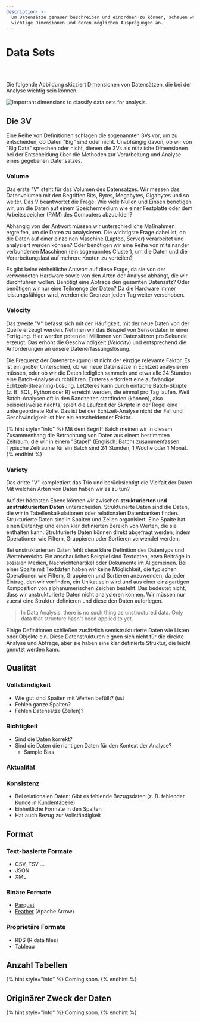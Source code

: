 ```yaml
---
description: >-
  Um Datensätze genauer beschreiben und einordnen zu können, schauen wir uns
  wichtige Dimensionen und deren möglichen Ausprägungen an.
---
```


# Data Sets

<figure><img src="https://winf-hsos.github.io/university-docs/images/tiydy_data_observations.png" alt=""><figcaption></figcaption></figure>

<figure><img src="https://winf-hsos.github.io/university-docs/images/tiydy_data_variables.png" alt=""><figcaption></figcaption></figure>

<figure><img src="https://winf-hsos.github.io/university-docs/images/tiydy_data_values.png" alt=""><figcaption></figcaption></figure>

Die folgende Abbildung skizziert Dimensionen von Datensätzen, die bei der Analyse wichtig sein können.

![Important dimensions to classify data sets for analysis.](<../.gitbook/assets/dataset\_dimensions\_2x (1).png>)

## Die 3V

Eine Reihe von Definitionen schlagen die sogenannten 3Vs vor, um zu entscheiden, ob Daten "Big" sind oder nicht. Unabhängig davon, ob wir von "Big Data" sprechen oder nicht, dienen die 3Vs als nützliche Dimensionen bei der Entscheidung über die Methoden zur Verarbeitung und Analyse eines gegebenen Datensatzes.

### Volume

Das erste "V" steht für das Volumen des Datensatzes. Wir messen das Datenvolumen mit den Begriffen Bits, Bytes, Megabytes, Gigabytes und so weiter. Das V beantwortet die Frage: Wie viele Nullen und Einsen benötigen wir, um die Daten auf einem Speichermedium wie einer Festplatte oder dem Arbeitsspeicher (RAM) des Computers abzubilden?&#x20;

Abhängig von der Antwort müssen wir unterschiedliche Maßnahmen ergreifen, um die Daten zu analysieren. Die wichtigste Frage dabei ist, ob die Daten auf einer einzelnen Maschine (Laptop, Server) verarbeitet und analysiert werden können? Oder benötigen wir eine Reihe von miteinander verbundenen Maschinen (ein sogenanntes Cluster), um die Daten und die Verarbeitungslast auf mehrere Knoten zu verteilen?&#x20;

Es gibt keine einheitliche Antwort auf diese Frage, da sie von der verwendeten Hardware sowie von den Arten der Analyse abhängt, die wir durchführen wollen. Benötigt eine Abfrage den gesamten Datensatz? Oder benötigen wir nur eine Teilmenge der Daten? Da die Hardware immer leistungsfähiger wird, werden die Grenzen jeden Tag weiter verschoben.

### Velocity

Das zweite "V" befasst sich mit der Häufigkeit, mit der neue Daten von der Quelle erzeugt werden. Nehmen wir das Beispiel von Sensordaten in einer Fertigung. Hier werden potenziell Millionen von Datensätzen pro Sekunde erzeugt. Das erhöht die Geschwindigkeit (_Velocity_) und entsprechend die Anforderungen an unsere Datenerfassungslösung.

Die Frequenz der Datenerzeugung ist nicht der einzige relevante Faktor. Es ist ein großer Unterschied, ob wir neue Datensätze in Echtzeit analysieren müssen, oder ob wir die Daten lediglich sammeln und etwa alle 24 Stunden eine Batch-Analyse durchführen. Ersteres erfordert eine aufwändige Echtzeit-Streaming-Lösung. Letzteres kann durch einfache Batch-Skripte (z. B. SQL, Python oder R) erreicht werden, die einmal pro Tag laufen. Weil Batch-Analysen oft in den Randzeiten stattfinden (können), also beispielsweise nachts, spielt die Laufzeit der Skripte in der Regel eine untergeordnete Rolle. Das ist bei der Echtzeit-Analyse nicht der Fall und Geschwindigkeit ist hier ein entscheidender Faktor.

{% hint style="info" %}
Mit dem Begriff Batch meinen wir in diesem Zusammenhang die Betrachtung von Daten aus einem bestimmten Zeitraum, die wir in einem "Stapel" (Englisch: Batch) zusammenfassen. Typische Zeiträume für ein Batch sind 24 Stunden, 1 Woche oder 1 Monat.
{% endhint %}

### Variety

Das dritte "V" komplettiert das Trio und berücksichtigt die Vielfalt der Daten. Mit welchen Arten von Daten haben wir es zu tun?&#x20;

Auf der höchsten Ebene können wir zwischen **strukturierten und unstrukturierten Daten** unterscheiden. Strukturierte Daten sind die Daten, die wir in Tabellenkalkulationen oder relationalen Datenbanken finden. Strukturierte Daten sind in Spalten und Zeilen organisiert. Eine Spalte hat einen Datentyp und einen klar definierten Bereich von Werten, die sie enthalten kann. Strukturierte Daten können direkt abgefragt werden, indem Operationen wie Filtern, Gruppieren oder Sortieren verwendet werden.

Bei unstrukturierten Daten fehlt diese klare Definition des Datentyps und Wertebereichs. Ein anschauliches Beispiel sind Textdaten, etwa Beiträge in sozialen Medien, Nachrichtenartikel oder Dokumente im Allgemeinen. Bei einer Spalte mit Textdaten haben wir keine Möglichkeit, die typischen Operationen wie Filtern, Gruppieren und Sortieren anzuwenden, da jeder Eintrag, den wir vorfinden, ein Unikat sein wird und aus einer einzigartigen Komposition von alphanumerischen Zeichen besteht. Das bedeutet nicht, dass wir unstrukturierte Daten nicht analysieren können. Wir müssen nur zuerst eine Struktur definieren und diese den Daten auferlegen.

> In Data Analysis, there is no such thing as unstructured data. Only data that structure hasn't been applied to yet.

Einige Definitionen schließen zusätzlich semistrukturierte Daten wie Listen oder Objekte ein. Diese Datenstrukturen eignen sich nicht für die direkte Analyse und Abfrage, aber sie haben eine klar definierte Struktur, die leicht genutzt werden kann.

## Qualität

### Vollständigkeit

* Wie gut sind Spalten mit Werten befüllt? (`NA)`
* Fehlen ganze Spalten?
* Fehlen Datensätze (Zeilen)?

### Richtigkeit

* Sind die Daten korrekt?
* Sind die Daten die richtigen Daten für den Kontext der Analyse?
  * Sample Bias

### Aktualität

### Konsistenz

* Bei relationalen Daten: Gibt es fehlende Bezugsdaten (z. B. fehlender Kunde in Kundentabelle)
* Einheitliche Formate in den Spalten
* Hat auch Bezug zur Vollständigkeit

## Format

### Text-basierte Formate

* CSV, TSV ...
* JSON
* XML

### Binäre Formate

* [Parquet](https://parquet.apache.org/)
* [Feather](https://arrow.apache.org/docs/python/feather.html#feather-file-format) (Apache Arrow)

### Proprietäre Formate

* RDS (R data files)
* Tableau

## Anzahl Tabellen

{% hint style="info" %}
Coming soon.
{% endhint %}

## Originärer Zweck der Daten

{% hint style="info" %}
Coming soon.
{% endhint %}
